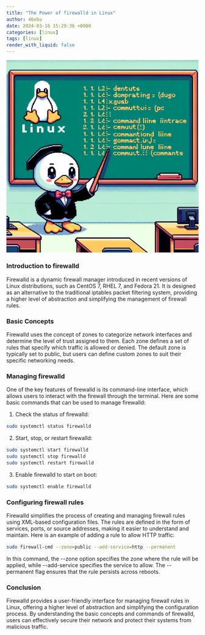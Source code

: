 ```yaml
---
title: "The Power of firewalld in Linux"
author: 46ebu
date: 2024-03-16 15:29:36 +0900
categories: [linux]
tags: [linux]
render_with_liquid: false
---
```


![Intro](/assets/img/post/linux.png)
### Introduction to firewalld
Firewalld is a dynamic firewall manager introduced in recent versions of Linux distributions, such as CentOS 7, RHEL 7, and Fedora 21. It is designed as an alternative to the traditional iptables packet filtering system, providing a higher level of abstraction and simplifying the management of firewall rules.

### Basic Concepts
Firewalld uses the concept of zones to categorize network interfaces and determine the level of trust assigned to them. Each zone defines a set of rules that specify which traffic is allowed or denied. The default zone is typically set to public, but users can define custom zones to suit their specific networking needs.

### Managing firewalld
One of the key features of firewalld is its command-line interface, which allows users to interact with the firewall through the terminal. Here are some basic commands that can be used to manage firewalld:

1. Check the status of firewalld:
```bash
sudo systemctl status firewalld
```

2. Start, stop, or restart firewalld:
```bash
sudo systemctl start firewalld
sudo systemctl stop firewalld
sudo systemctl restart firewalld
```

3. Enable firewalld to start on boot:
```bash
sudo systemctl enable firewalld
```

### Configuring firewall rules
Firewalld simplifies the process of creating and managing firewall rules using XML-based configuration files. The rules are defined in the form of services, ports, or source addresses, making it easier to understand and maintain. Here is an example of adding a rule to allow HTTP traffic:

```bash
sudo firewall-cmd --zone=public --add-service=http --permanent
```

In this command, the --zone option specifies the zone where the rule will be applied, while --add-service specifies the service to allow. The --permanent flag ensures that the rule persists across reboots.

### Conclusion
Firewalld provides a user-friendly interface for managing firewall rules in Linux, offering a higher level of abstraction and simplifying the configuration process. By understanding the basic concepts and commands of firewalld, users can effectively secure their network and protect their systems from malicious traffic.
